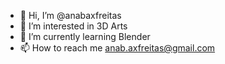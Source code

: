 - 👋 Hi, I’m @anabaxfreitas
- 👀 I’m interested in 3D Arts
- 🌱 I’m currently learning Blender
- 📫 How to reach me anab.axfreitas@gmail.com

<!---
anabaxfreitas/anabaxfreitas is a ✨ special ✨ repository because its `README.md` (this file) appears on your GitHub profile.
You can click the Preview link to take a look at your changes.
--->
